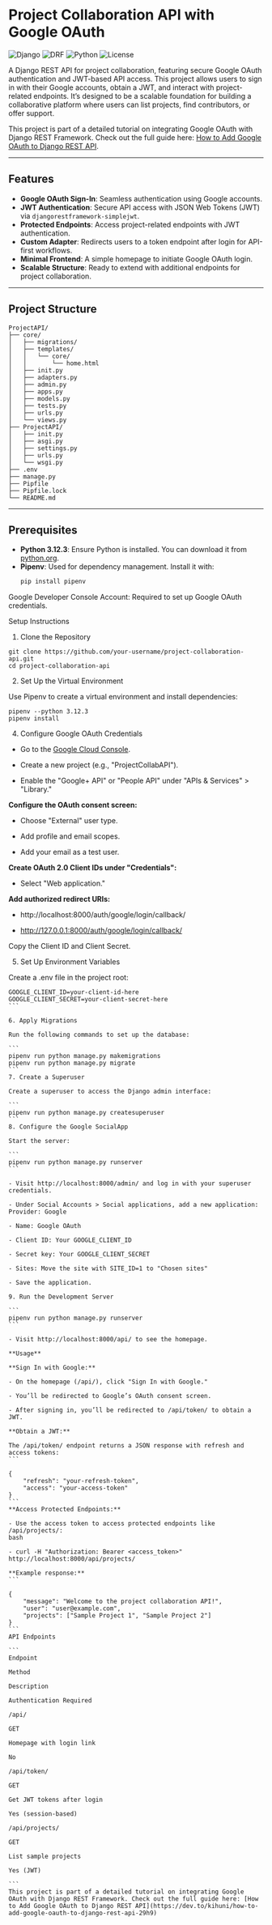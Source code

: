 

# Project Collaboration API with Google OAuth

![Django](https://img.shields.io/badge/Django-4.2-brightgreen.svg) ![DRF](https://img.shields.io/badge/DRF-3.15-blue.svg) ![Python](https://img.shields.io/badge/Python-3.12.3-yellow.svg) ![License](https://img.shields.io/badge/license-MIT-green.svg)

A Django REST API for project collaboration, featuring secure Google OAuth authentication and JWT-based API access. This project allows users to sign in with their Google accounts, obtain a JWT, and interact with project-related endpoints. It’s designed to be a scalable foundation for building a collaborative platform where users can list projects, find contributors, or offer support.

This project is part of a detailed tutorial on integrating Google OAuth with Django REST Framework. Check out the full guide here: [How to Add Google OAuth to Django REST API](https://your-blog-post-url.com).

---

## Features

- **Google OAuth Sign-In**: Seamless authentication using Google accounts.
- **JWT Authentication**: Secure API access with JSON Web Tokens (JWT) via `djangorestframework-simplejwt`.
- **Protected Endpoints**: Access project-related endpoints with JWT authentication.
- **Custom Adapter**: Redirects users to a token endpoint after login for API-first workflows.
- **Minimal Frontend**: A simple homepage to initiate Google OAuth login.
- **Scalable Structure**: Ready to extend with additional endpoints for project collaboration.

---

## Project Structure
```
ProjectAPI/
├── core/
│   ├── migrations/
│   ├── templates/
│   │   └── core/
│   │       └── home.html
│   ├── init.py
│   ├── adapters.py
│   ├── admin.py
│   ├── apps.py
│   ├── models.py
│   ├── tests.py
│   ├── urls.py
│   └── views.py
├── ProjectAPI/
│   ├── init.py
│   ├── asgi.py
│   ├── settings.py
│   ├── urls.py
│   └── wsgi.py
├── .env
├── manage.py
├── Pipfile
├── Pipfile.lock
└── README.md
```
---

## Prerequisites

- **Python 3.12.3**: Ensure Python is installed. You can download it from [python.org](https://www.python.org/downloads/).
- **Pipenv**: Used for dependency management. Install it with:
  ```bash
  pip install pipenv

Google Developer Console Account: Required to set up Google OAuth credentials.

Setup Instructions

1. Clone the Repository

```
git clone https://github.com/your-username/project-collaboration-api.git
cd project-collaboration-api

```
2. Set Up the Virtual Environment
   
Use Pipenv to create a virtual environment and install dependencies:

```
pipenv --python 3.12.3
pipenv install
```
4. Configure Google OAuth Credentials
   
- Go to the [Google Cloud Console](https://console.cloud.google.com/welcome?inv=1&invt=Abs7rg&project=projectcollabapi).

- Create a new project (e.g., "ProjectCollabAPI").

- Enable the "Google+ API" or "People API" under "APIs & Services" > "Library."

**Configure the OAuth consent screen:**

- Choose "External" user type.

- Add profile and email scopes.

- Add your email as a test user.

**Create OAuth 2.0 Client IDs under "Credentials":**

- Select "Web application."

**Add authorized redirect URIs:**
- http://localhost:8000/auth/google/login/callback/

- http://127.0.0.1:8000/auth/google/login/callback/

Copy the Client ID and Client Secret.

5. Set Up Environment Variables
   
Create a .env file in the project root:

````
GOOGLE_CLIENT_ID=your-client-id-here
GOOGLE_CLIENT_SECRET=your-client-secret-here
```

6. Apply Migrations

Run the following commands to set up the database:

```
pipenv run python manage.py makemigrations
pipenv run python manage.py migrate
```
7. Create a Superuser

Create a superuser to access the Django admin interface:

```
pipenv run python manage.py createsuperuser
```
8. Configure the Google SocialApp

Start the server:

```
pipenv run python manage.py runserver
```

- Visit http://localhost:8000/admin/ and log in with your superuser credentials.

- Under Social Accounts > Social applications, add a new application:
Provider: Google

- Name: Google OAuth

- Client ID: Your GOOGLE_CLIENT_ID

- Secret key: Your GOOGLE_CLIENT_SECRET

- Sites: Move the site with SITE_ID=1 to "Chosen sites"

- Save the application.

9. Run the Development Server

```
pipenv run python manage.py runserver
```

- Visit http://localhost:8000/api/ to see the homepage.

**Usage**

**Sign In with Google:**

- On the homepage (/api/), click "Sign In with Google."

- You’ll be redirected to Google’s OAuth consent screen.

- After signing in, you’ll be redirected to /api/token/ to obtain a JWT.

**Obtain a JWT:**

The /api/token/ endpoint returns a JSON response with refresh and access tokens:
```

{
    "refresh": "your-refresh-token",
    "access": "your-access-token"
}
```
**Access Protected Endpoints:**

- Use the access token to access protected endpoints like /api/projects/:
bash

- curl -H "Authorization: Bearer <access_token>" http://localhost:8000/api/projects/

**Example response:**
```

{
    "message": "Welcome to the project collaboration API!",
    "user": "user@example.com",
    "projects": ["Sample Project 1", "Sample Project 2"]
}
```
API Endpoints

```
Endpoint

Method

Description

Authentication Required

/api/

GET

Homepage with login link

No

/api/token/

GET

Get JWT tokens after login

Yes (session-based)

/api/projects/

GET

List sample projects

Yes (JWT)

```
This project is part of a detailed tutorial on integrating Google OAuth with Django REST Framework. Check out the full guide here: [How to Add Google OAuth to Django REST API](https://dev.to/kihuni/how-to-add-google-oauth-to-django-rest-api-29h9)

